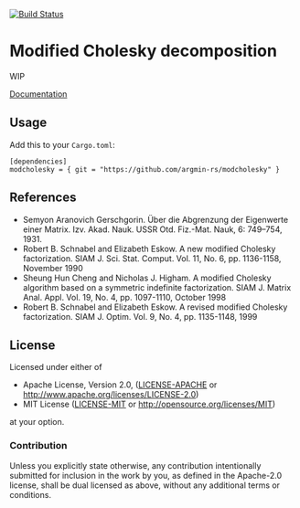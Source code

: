[![Build Status](https://travis-ci.org/argmin-rs/modcholesky.svg?branch=master)](https://travis-ci.org/argmin-rs/modcholesky)

# Modified Cholesky decomposition

WIP

[Documentation](https://argmin-rs.github.io/modcholesky/modcholesky/)


## Usage

Add this to your `Cargo.toml`:

```
[dependencies]
modcholesky = { git = "https://github.com/argmin-rs/modcholesky" }
```

## References

* Semyon Aranovich Gerschgorin. Über die Abgrenzung der Eigenwerte einer Matrix. Izv. Akad. Nauk. USSR Otd. Fiz.-Mat. Nauk, 6: 749–754, 1931.
* Robert B. Schnabel and Elizabeth Eskow. A new modified Cholesky factorization. SIAM J. Sci. Stat. Comput. Vol. 11, No. 6, pp. 1136-1158, November 1990
* Sheung Hun Cheng and Nicholas J. Higham. A modified Cholesky algorithm based on a symmetric indefinite factorization. SIAM J. Matrix Anal. Appl. Vol. 19, No. 4, pp. 1097-1110, October 1998
* Robert B. Schnabel and Elizabeth Eskow. A revised modified Cholesky factorization. SIAM J. Optim. Vol. 9, No. 4, pp. 1135-1148, 1999

## License

Licensed under either of

  * Apache License, Version 2.0, ([LICENSE-APACHE](LICENSE-APACHE) or http://www.apache.org/licenses/LICENSE-2.0)
  * MIT License ([LICENSE-MIT](LICENSE-MIT) or http://opensource.org/licenses/MIT)

at your option.


### Contribution

Unless you explicitly state otherwise, any contribution intentionally submitted for inclusion in the work by you, as defined in the Apache-2.0 license, shall be dual licensed as above, without any additional terms or conditions.

